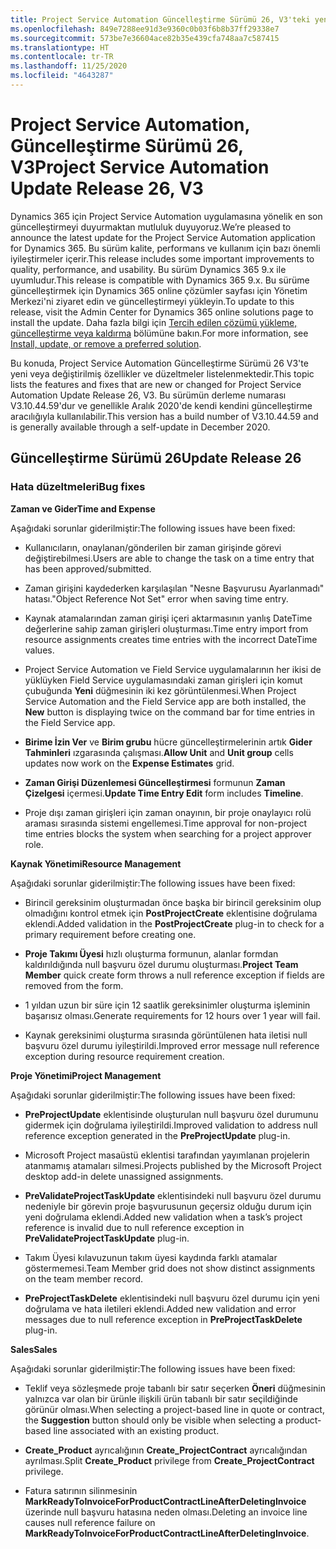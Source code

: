 ```yaml
---
title: Project Service Automation Güncelleştirme Sürümü 26, V3'teki yenilikler veya değişiklikler
ms.openlocfilehash: 849e7288ee91d3e9360c0b03f6b8b37ff29338e7
ms.sourcegitcommit: 573be7e36604ace82b35e439cfa748aa7c587415
ms.translationtype: HT
ms.contentlocale: tr-TR
ms.lasthandoff: 11/25/2020
ms.locfileid: "4643287"
---
```

<a name="project-service-automation-update-release-26-v3"></a><span data-ttu-id="5c7df-102">Project Service Automation, Güncelleştirme Sürümü 26, V3</span><span class="sxs-lookup"><span data-stu-id="5c7df-102">Project Service Automation Update Release 26, V3</span></span>
================================================

<span data-ttu-id="5c7df-103">Dynamics 365 için Project Service Automation uygulamasına yönelik en son güncelleştirmeyi duyurmaktan mutluluk duyuyoruz.</span><span class="sxs-lookup"><span data-stu-id="5c7df-103">We’re pleased to announce the latest update for the Project Service Automation application for Dynamics 365.</span></span> <span data-ttu-id="5c7df-104">Bu sürüm kalite, performans ve kullanım için bazı önemli iyileştirmeler içerir.</span><span class="sxs-lookup"><span data-stu-id="5c7df-104">This release includes some important improvements to quality, performance, and usability.</span></span> <span data-ttu-id="5c7df-105">Bu sürüm Dynamics 365 9.x ile uyumludur.</span><span class="sxs-lookup"><span data-stu-id="5c7df-105">This release is compatible with Dynamics 365 9.x.</span></span> <span data-ttu-id="5c7df-106">Bu sürüme güncelleştirmek için Dynamics 365 online çözümler sayfası için Yönetim Merkezi'ni ziyaret edin ve güncelleştirmeyi yükleyin.</span><span class="sxs-lookup"><span data-stu-id="5c7df-106">To update to this release, visit the Admin Center for Dynamics 365 online solutions page to install the update.</span></span> <span data-ttu-id="5c7df-107">Daha fazla bilgi için [Tercih edilen çözümü yükleme, güncelleştirme veya kaldırma](https://docs.microsoft.com/power-platform/admin/install-remove-preferred-solution) bölümüne bakın.</span><span class="sxs-lookup"><span data-stu-id="5c7df-107">For more information, see [Install, update, or remove a preferred solution](https://docs.microsoft.com/power-platform/admin/install-remove-preferred-solution).</span></span>

<span data-ttu-id="5c7df-108">Bu konuda, Project Service Automation Güncelleştirme Sürümü 26 V3'te yeni veya değiştirilmiş özellikler ve düzeltmeler listelenmektedir.</span><span class="sxs-lookup"><span data-stu-id="5c7df-108">This topic lists the features and fixes that are new or changed for Project Service Automation Update Release 26, V3.</span></span> <span data-ttu-id="5c7df-109">Bu sürümün derleme numarası V3.10.44.59'dur ve genellikle Aralık 2020'de kendi kendini güncelleştirme aracılığıyla kullanılabilir.</span><span class="sxs-lookup"><span data-stu-id="5c7df-109">This version has a build number of V3.10.44.59 and is generally available through a self-update in December 2020.</span></span>

<a name="update-release-26"></a><span data-ttu-id="5c7df-110">Güncelleştirme Sürümü 26</span><span class="sxs-lookup"><span data-stu-id="5c7df-110">Update Release 26</span></span>
-----------------

### <a name="bug-fixes"></a><span data-ttu-id="5c7df-111">Hata düzeltmeleri</span><span class="sxs-lookup"><span data-stu-id="5c7df-111">Bug fixes</span></span>

<span data-ttu-id="5c7df-112">**Zaman ve Gider**</span><span class="sxs-lookup"><span data-stu-id="5c7df-112">**Time and Expense**</span></span>

<span data-ttu-id="5c7df-113">Aşağıdaki sorunlar giderilmiştir:</span><span class="sxs-lookup"><span data-stu-id="5c7df-113">The following issues have been fixed:</span></span>

-   <span data-ttu-id="5c7df-114">Kullanıcıların, onaylanan/gönderilen bir zaman girişinde görevi değiştirebilmesi.</span><span class="sxs-lookup"><span data-stu-id="5c7df-114">Users are able to change the task on a time entry that has been approved/submitted.</span></span>

-   <span data-ttu-id="5c7df-115">Zaman girişini kaydederken karşılaşılan "Nesne Başvurusu Ayarlanmadı" hatası.</span><span class="sxs-lookup"><span data-stu-id="5c7df-115">"Object Reference Not Set" error when saving time entry.</span></span>

-   <span data-ttu-id="5c7df-116">Kaynak atamalarından zaman girişi içeri aktarmasının yanlış DateTime değerlerine sahip zaman girişleri oluşturması.</span><span class="sxs-lookup"><span data-stu-id="5c7df-116">Time entry import from resource assignments creates time entries with the incorrect DateTime values.</span></span>

-   <span data-ttu-id="5c7df-117">Project Service Automation ve Field Service uygulamalarının her ikisi de yüklüyken Field Service uygulamasındaki zaman girişleri için komut çubuğunda **Yeni** düğmesinin iki kez görüntülenmesi.</span><span class="sxs-lookup"><span data-stu-id="5c7df-117">When Project Service Automation and the Field Service app are both installed, the **New** button is displaying twice on the command bar for time entries in the Field Service app.</span></span>

-   <span data-ttu-id="5c7df-118">**Birime İzin Ver** ve **Birim grubu** hücre güncelleştirmelerinin artık **Gider Tahminleri** ızgarasında çalışması.</span><span class="sxs-lookup"><span data-stu-id="5c7df-118">**Allow Unit** and **Unit group** cells updates now work on the **Expense Estimates** grid.</span></span>

-   <span data-ttu-id="5c7df-119">**Zaman Girişi Düzenlemesi Güncelleştirmesi** formunun **Zaman Çizelgesi** içermesi.</span><span class="sxs-lookup"><span data-stu-id="5c7df-119">**Update Time Entry Edit** form includes **Timeline**.</span></span>

-   <span data-ttu-id="5c7df-120">Proje dışı zaman girişleri için zaman onayının, bir proje onaylayıcı rolü araması sırasında sistemi engellemesi.</span><span class="sxs-lookup"><span data-stu-id="5c7df-120">Time approval for non-project time entries blocks the system when searching for a project approver role.</span></span>

<span data-ttu-id="5c7df-121">**Kaynak Yönetimi**</span><span class="sxs-lookup"><span data-stu-id="5c7df-121">**Resource Management**</span></span>

<span data-ttu-id="5c7df-122">Aşağıdaki sorunlar giderilmiştir:</span><span class="sxs-lookup"><span data-stu-id="5c7df-122">The following issues have been fixed:</span></span>

-   <span data-ttu-id="5c7df-123">Birincil gereksinim oluşturmadan önce başka bir birincil gereksinim olup olmadığını kontrol etmek için **PostProjectCreate** eklentisine doğrulama eklendi.</span><span class="sxs-lookup"><span data-stu-id="5c7df-123">Added validation in the **PostProjectCreate** plug-in to check for a primary requirement before creating one.</span></span>

-   <span data-ttu-id="5c7df-124">**Proje Takımı Üyesi** hızlı oluşturma formunun, alanlar formdan kaldırıldığında null başvuru özel durumu oluşturması.</span><span class="sxs-lookup"><span data-stu-id="5c7df-124">**Project Team Member** quick create form throws a null reference exception if fields are removed from the form.</span></span>

-   <span data-ttu-id="5c7df-125">1 yıldan uzun bir süre için 12 saatlik gereksinimler oluşturma işleminin başarısız olması.</span><span class="sxs-lookup"><span data-stu-id="5c7df-125">Generate requirements for 12 hours over 1 year will fail.</span></span>

-   <span data-ttu-id="5c7df-126">Kaynak gereksinimi oluşturma sırasında görüntülenen hata iletisi null başvuru özel durumu iyileştirildi.</span><span class="sxs-lookup"><span data-stu-id="5c7df-126">Improved error message null reference exception during resource requirement creation.</span></span>

<span data-ttu-id="5c7df-127">**Proje Yönetimi**</span><span class="sxs-lookup"><span data-stu-id="5c7df-127">**Project Management**</span></span>

<span data-ttu-id="5c7df-128">Aşağıdaki sorunlar giderilmiştir:</span><span class="sxs-lookup"><span data-stu-id="5c7df-128">The following issues have been fixed:</span></span>

-   <span data-ttu-id="5c7df-129">**PreProjectUpdate** eklentisinde oluşturulan null başvuru özel durumunu gidermek için doğrulama iyileştirildi.</span><span class="sxs-lookup"><span data-stu-id="5c7df-129">Improved validation to address null reference exception generated in the **PreProjectUpdate** plug-in.</span></span>

-   <span data-ttu-id="5c7df-130">Microsoft Project masaüstü eklentisi tarafından yayımlanan projelerin atanmamış atamaları silmesi.</span><span class="sxs-lookup"><span data-stu-id="5c7df-130">Projects published by the Microsoft Project desktop add-in delete unassigned assignments.</span></span>

-   <span data-ttu-id="5c7df-131">**PreValidateProjectTaskUpdate** eklentisindeki null başvuru özel durumu nedeniyle bir görevin proje başvurusunun geçersiz olduğu durum için yeni doğrulama eklendi.</span><span class="sxs-lookup"><span data-stu-id="5c7df-131">Added new validation when a task’s project reference is invalid due to null reference exception in **PreValidateProjectTaskUpdate** plug-in.</span></span>

-   <span data-ttu-id="5c7df-132">Takım Üyesi kılavuzunun takım üyesi kaydında farklı atamalar göstermemesi.</span><span class="sxs-lookup"><span data-stu-id="5c7df-132">Team Member grid does not show distinct assignments on the team member record.</span></span>

-   <span data-ttu-id="5c7df-133">**PreProjectTaskDelete** eklentisindeki null başvuru özel durumu için yeni doğrulama ve hata iletileri eklendi.</span><span class="sxs-lookup"><span data-stu-id="5c7df-133">Added new validation and error messages due to null reference exception in **PreProjectTaskDelete** plug-in.</span></span>

<span data-ttu-id="5c7df-134">**Sales**</span><span class="sxs-lookup"><span data-stu-id="5c7df-134">**Sales**</span></span>

<span data-ttu-id="5c7df-135">Aşağıdaki sorunlar giderilmiştir:</span><span class="sxs-lookup"><span data-stu-id="5c7df-135">The following issues have been fixed:</span></span>

-   <span data-ttu-id="5c7df-136">Teklif veya sözleşmede proje tabanlı bir satır seçerken **Öneri** düğmesinin yalnızca var olan bir ürünle ilişkili ürün tabanlı bir satır seçildiğinde görünür olması.</span><span class="sxs-lookup"><span data-stu-id="5c7df-136">When selecting a project-based line in quote or contract, the **Suggestion** button should only be visible when selecting a product-based line associated with an existing product.</span></span>

-   <span data-ttu-id="5c7df-137">**Create_Product** ayrıcalığının **Create_ProjectContract** ayrıcalığından ayrılması.</span><span class="sxs-lookup"><span data-stu-id="5c7df-137">Split **Create_Product** privilege from **Create_ProjectContract** privilege.</span></span>

-   <span data-ttu-id="5c7df-138">Fatura satırının silinmesinin **MarkReadyToInvoiceForProductContractLineAfterDeletingInvoice** üzerinde null başvuru hatasına neden olması.</span><span class="sxs-lookup"><span data-stu-id="5c7df-138">Deleting an invoice line causes null reference failure on **MarkReadyToInvoiceForProductContractLineAfterDeletingInvoice**.</span></span>
